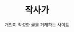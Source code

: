 ---
page: 5
title: 작사가
subtitle: 개인이 작성한 글을 거래하는 사이트
coment: "E-BOOK의 미래는 어떤 모습일까"
hashtag: ['React','MATERIAL-UI']
image: project4.png
layout: post
---
